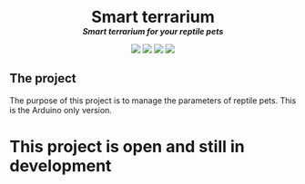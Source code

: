 <p align="center">
  <!--img width="300" src="https://github.com/dmtzs/ProyectoRaspArduino/blob/master/resources/Imgs/BoaEsmeraldaAppOriginal.png" alt="logo"-->
  <h1 align="center" style="margin: 0 auto 0 auto;">Smart terrarium</h1>
  <h5 align="center" style="margin: 0 auto 0 auto;">Smart terrarium for your reptile pets</h5>
</p>

<p align="center">
    <img src="https://img.shields.io/github/last-commit/dmtzs/SmartTerrariumA">
    <img src="https://img.shields.io/github/contributors/dmtzs/SmartTerrariumA">
    <img src="https://img.shields.io/github/issues/dmtzs/SmartTerrariumA?label=issues">
    <img src="https://img.shields.io/github/stars/dmtzs/SmartTerrariumA">
</p>

## The project
The purpose of this project is to manage the parameters of reptile pets. This is the Arduino only version.
<br>

# This project is open and still in development

